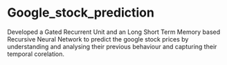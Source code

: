 # Google_stock_prediction
Developed a Gated Recurrent Unit and an Long Short Term Memory based Recursive Neural Network to predict the google stock prices by understanding and analysing their previous behaviour and capturing their temporal corelation.
